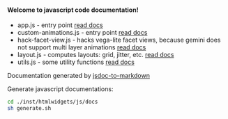 #### Welcome to javascript code documentation!

* app.js - entry point [read docs](https://github.com/microsoft/datamations/blob/main/inst/htmlwidgets/js/docs/app.js.md)
* custom-animations.js - entry point [read docs](https://github.com/microsoft/datamations/blob/main/inst/htmlwidgets/js/docs/custom-animations.js.md)
* hack-facet-view.js - hacks vega-lite facet views, because gemini does not support multi layer animations [read docs](https://github.com/microsoft/datamations/blob/main/inst/htmlwidgets/js/docs/hack-facet-view.js.md)
* layout.js - computes layouts: grid, jitter, etc. [read docs](https://github.com/microsoft/datamations/blob/main/inst/htmlwidgets/js/docs/layout.js.md)
* utils.js - some utility functions [read docs](https://github.com/microsoft/datamations/blob/main/inst/htmlwidgets/js/docs/utils.js.md)

Documentation generated by [jsdoc-to-markdown](https://github.com/jsdoc2md/jsdoc-to-markdown)

Generate javascript documentations:

```sh
cd ./inst/htmlwidgets/js/docs
sh generate.sh
```